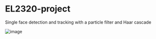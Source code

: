# EL2320-project
Single face detection and tracking with a particle filter and Haar cascade

![image](https://user-images.githubusercontent.com/60075944/109576167-9297de00-7af3-11eb-843d-ed5b166b0abf.png)
